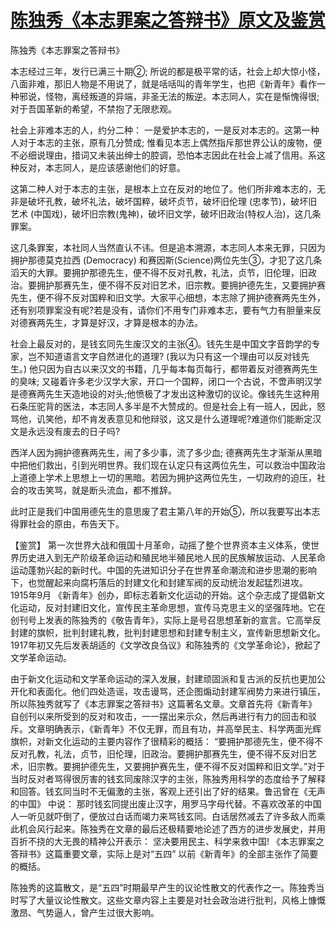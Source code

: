 # [陈独秀《本志罪案之答辩书》原文及鉴赏](https://www.vrrw.net/wx/10225.html)

陈独秀《本志罪案之答辩书》

本志经过三年，发行已满三十期②; 所说的都是极平常的话，社会上却大惊小怪，八面非难，那旧人物是不用说了，就是咶咶叫的青年学生，也把《新青年》看作一种邪说，怪物，离经叛道的异端，非圣无法的叛逆。本志同人，实在是惭愧得很; 对于吾国革新的希望，不禁抱了无限悲观。

社会上非难本志的人，约分二种： 一是爱护本志的，一是反对本志的。这第一种人对于本志的主张，原有几分赞成; 惟看见本志上偶然指斥那世界公认的废物，便不必细说理由，措词又未装出绅士的腔调，恐怕本志因此在社会上减了信用。系这种反对，本志同人，是应该感谢他们的好意。

这第二种人对于本志的主张，是根本上立在反对的地位了。他们所非难本志的，无非是破坏孔教，破坏礼法，破坏国粹，破坏贞节，破坏旧伦理 (忠孝节)，破坏旧艺术 (中国戏)，破坏旧宗教(鬼神)，破坏旧文学，破坏旧政治(特权人治)，这几条罪案。

这几条罪案，本社同人当然直认不讳。但是追本溯源，本志同人本来无罪，只因为拥护那德莫克拉西 (Democracy) 和赛因斯(Science)两位先生③，才犯了这几条滔天的大罪。要拥护那德先生，便不得不反对孔教，礼法，贞节，旧伦理，旧政治。要拥护那赛先生，便不得不反对旧艺术，旧宗教。要拥护德先生，又要拥护赛先生，便不得不反对国粹和旧文学。大家平心细想，本志除了拥护德赛两先生外，还有别项罪案没有呢?若是没有，请你们不用专门非难本志，要有气力有胆量来反对德赛两先生，才算是好汉，才算是根本的办法。

社会上最反对的，是钱玄同先生废汉文的主张④。钱先生是中国文字音韵学的专家，岂不知道语言文字自然进化的道理? (我以为只有这一个理由可以反对钱先生。) 他只因为自古以来汉文的书籍，几乎每本每页每行，都带着反对德赛两先生的臭味; 又碰着许多老少汉学大家，开口一个国粹，闭口一个古说，不啻声明汉学是德赛两先生天造地设的对头;他愤极了才发出这种激切的议论。像钱先生这种用石条压驼背的医法，本志同人多半是不大赞成的。但是社会上有一班人，因此，怒骂他，讥笑他，却不肯发表意见和他辩驳，这又是什么道理呢?难道你们能断定汉文是永远没有废去的日子吗?

西洋人因为拥护德赛两先生，闹了多少事，流了多少血; 德赛两先生才渐渐从黑暗中把他们救出，引到光明世界。我们现在认定只有这两位先生，可以救治中国政治上道德上学术上思想上一切的黑暗。若因为拥护这两位先生，一切政府的迫压，社会的攻击笑骂，就是断头流血，都不推辞。

此时正是我们中国用德先生的意思废了君主第八年的开始⑤，所以我要写出本志得罪社会的原由，布告天下。



【鉴赏】 第一次世界大战和俄国十月革命，动摇了整个世界资本主义体系，使世界历史进入到无产阶级革命运动和殖民地半殖民地人民的民族解放运动、人民革命运动蓬勃兴起的新时代。中国的先进知识分子在世界革命潮流和进步思潮的影响下，也觉醒起来向腐朽落后的封建文化和封建军阀的反动统治发起猛烈进攻。1915年9月 《新青年》创办，即标志着新文化运动的开始。这个杂志成了提倡新文化运动，反对封建旧文化，宣传民主革命思想，宣传马克思主义的坚强阵地。它在创刊号上发表的陈独秀的《敬告青年》，实际上是号召思想革新的宣言。它高举反封建的旗帜，批判封建礼教，批判封建思想和封建专制主义，宣传新思想新文化。1917年初又先后发表胡适的《文学改良刍议》和陈独秀的《文学革命论》，掀起了文学革命运动。

由于新文化运动和文学革命运动的深入发展，封建顽固派和复古派的反抗也更加公开化和表面化。他们四处造谣，攻击谩骂，还企图煽动封建军阀势力来进行镇压，所以陈独秀就写了《本志罪案之答辩书》这篇著名文章。文章首先将《新青年》 自创刊以来所受到的反对和攻击，一一摆出来示众，然后再进行有力的回击和驳斥。文章明确表示，《新青年》不仅无罪，而且有功，并高举民主、科学两面光辉旗帜，对新文化运动的主要内容作了很精彩的概括： “要拥护那德先生，便不得不反对孔教，礼法，贞节，旧伦理，旧政治。要拥护那赛先生，便不得不反对旧艺术，旧宗教。要拥护德先生，又要拥护赛先生，便不得不反对国粹和旧文学。”对于当时反对者骂得很厉害的钱玄同废除汉字的主张，陈独秀用科学的态度给予了解释和回答。钱玄同当时不无偏激的主张，客观上还引出了好的结果。鲁迅曾在《无声的中国》 中说： 那时钱玄同提出废止汉字，用罗马字母代替。不喜欢改革的中国人一听见就吓倒了，便放过白话而竭力来骂钱玄同。白话居然减去了许多敌人而乘此机会风行起来。陈独秀在文章的最后还极精要地论述了西方的进步发展史，并用百折不挠的大无畏的精神公开表示： 坚决要用民主、科学来救中国! 《本志罪案之答辩书》这篇重要文章，实际上是对“五四” 以前《新青年》的全部主张作了简要的概括。

陈独秀的这篇散文，是“五四”时期最早产生的议论性散文的代表作之一。陈独秀当时写了大量议论性散文。这些文章内容上主要是对社会政治进行批判，风格上慷慨激昂、气势逼人，曾产生过很大影响。

